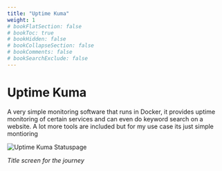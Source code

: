 ```yaml
---
title: "Uptime Kuma"
weight: 1
# bookFlatSection: false
# bookToc: true
# bookHidden: false
# bookCollapseSection: false
# bookComments: false
# bookSearchExclude: false
---
```

# Uptime Kuma

A very simple monitoring software that runs in Docker, it provides uptime monitoring of certain services and can even do keyword search on a website. A lot more tools are included but for my use case its just simple montioring


<img src="/images/uptime_kuma_statuspage.png" alt="Uptime Kuma Statuspage"/>

*Title screen for the journey*